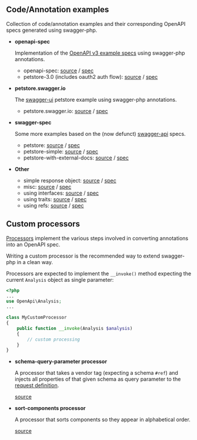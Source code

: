 ## Code/Annotation examples

Collection of code/annotation examples and their corresponding OpenAPI specs generated using swagger-php.

* **openapi-spec**
  
  Implementation of the [OpenAPI v3 example specs](https://github.com/OAI/OpenAPI-Specification/tree/master/examples/v3.0)
  using swagger-php annotations.
  
  * openapi-spec: [source](openapi-spec) / [spec](openapi-spec/openapi-spec.yaml)
  * petstore-3.0 (includes oauth2 auth flow): [source](petstore-3.0) / [spec](openapi-spec/petstore-3.0.yaml)
  
* **petstore.swagger.io**

  The [swagger-ui](http://petstore.swagger.io/) petstore example using swagger-php annotations.

  * petstore.swagger.io: [source](petstore.swagger.io) / [spec](petstore.swagger.io/petstore.swagger.io.yaml)

* **swagger-spec**

  Some more examples based on the (now defunct) [swagger-api](https://github.com/swagger-api/) specs.

  * petstore: [source](swagger-spec/petstore) / [spec](swagger-spec/petstore/petstore.yaml)
  * petstore-simple: [source](swagger-spec/petstore-simple)
    / [spec](swagger-spec/petstore-simple/petstore-simple.yaml)
  * petstore-with-external-docs: [source](swagger-spec/petstore-with-external-docs)
    / [spec](swagger-spec/petstore-with-external-docs/petstore-with-external-docs.yaml)
 
* **Other**

  * simple response object: [source](example-object) / [spec](example-object/example-object.yaml)
  * misc: [source](misc) / [spec](misc/misc.yaml)
  * using interfaces: [source](using-interfaces) / [spec](using-interfaces/using-interfaces.yaml)
  * using traits: [source](using-traits) / [spec](using-traits/using-traits.yaml)
  * using refs: [source](using-refs) / [spec](using-refs/using-refs.yaml) 
  

## Custom processors

[Processors](../src/Processors) implement the various steps involved in converting annotations into an OpenAPI spec.

Writing a custom processor is the recommended way to extend swagger-php in a clean way.

Processors are expected to implement the `__invoke()` method expecting the current `Analysis` object as single parameter:

```php
<?php
...
use OpenApi\Analysis;
...

class MyCustomProcessor
{
    public function __invoke(Analysis $analysis)
    {
        // custom processing    
    }
}
``` 

* **schema-query-parameter processor**

  A processor that takes a vendor tag (expecting a schema `#ref`) and injects all properties of that given schema as
  query parameter to the [request definition](processors/schema-query-parameter/app/ProductController.php).

  [source](processors/schema-query-parameter)

* **sort-components processor**

  A processor that sorts components so they appear in alphabetical order. 

  [source](processors/ssort-components)